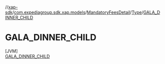 //[xap-sdk](../../../../../index.md)/[com.expediagroup.sdk.xap.models](../../../index.md)/[MandatoryFeesDetail](../../index.md)/[Type](../index.md)/[GALA_DINNER_CHILD](index.md)

# GALA_DINNER_CHILD

[JVM]\
[GALA_DINNER_CHILD](index.md)
